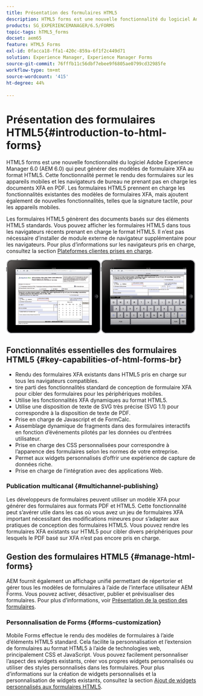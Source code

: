 ```yaml
---
title: Présentation des formulaires HTML5
description: HTML5 forms est une nouvelle fonctionnalité du logiciel Adobe Experience Manager 6.0 (AEM 6.0) qui peut générer des modèles de formulaire XFA au format HTML5.
products: SG_EXPERIENCEMANAGER/6.5/FORMS
topic-tags: hTML5_forms
docset: aem65
feature: HTML5 Forms
exl-id: 0facca18-ffa1-420c-859a-6f1f2c449d71
solution: Experience Manager, Experience Manager Forms
source-git-commit: 76fffb11c56dbf7ebee9f6805ae0799cd32985fe
workflow-type: tm+mt
source-wordcount: '415'
ht-degree: 44%

---
```


# Présentation des formulaires HTML5{#introduction-to-html-forms}

HTML5 forms est une nouvelle fonctionnalité du logiciel Adobe Experience Manager 6.0 (AEM 6.0) qui peut générer des modèles de formulaire XFA au format HTML5. Cette fonctionnalité permet le rendu des formulaires sur les appareils mobiles et les navigateurs de bureau ne prenant pas en charge les documents XFA en PDF. Les formulaires HTML5 prennent en charge les fonctionnalités existantes des modèles de formulaires XFA, mais ajoutent également de nouvelles fonctionnalités, telles que la signature tactile, pour les appareils mobiles.

Les formulaires HTML5 génèrent des documents basés sur des éléments HTML5 standards. Vous pouvez afficher les formulaires HTML5 dans tous les navigateurs récents prenant en charge le format HTML5. Il n’est pas nécessaire d’installer de module externe de navigateur supplémentaire pour les navigateurs. Pour plus d’informations sur les navigateurs pris en charge, consultez la section [Plateformes clientes prises en charge](https://adobe.com/go/learn_aemforms_supportedplatforms_63_fr).

![Aperçu du formulaire HTML5](do-not-localize/mobile_form_on_an_ipad_date_14.png)

## Fonctionnalités essentielles des formulaires HTML5 {#key-capabilities-of-html-forms-br}

* Rendu des formulaires XFA existants dans HTML5 pris en charge sur tous les navigateurs compatibles.
* tire parti des fonctionnalités standard de conception de formulaire XFA pour cibler des formulaires pour les périphériques mobiles.
* Utilise les fonctionnalités XFA dynamiques au format HTML5.
* Utilise une disposition de texte de SVG très précise (SVG 1.1) pour correspondre à la disposition de texte de PDF.
* Prise en charge de Javascript et de FormCalc.
* Assemblage dynamique de fragments dans des formulaires interactifs en fonction d’événements pilotés par les données ou d’entrées utilisateur.
* Prise en charge des CSS personnalisées pour correspondre à l’apparence des formulaires selon les normes de votre entreprise.
* Permet aux widgets personnalisés d’offrir une expérience de capture de données riche.
* Prise en charge de l’intégration avec des applications Web.

### Publication multicanal {#multichannel-publishing}

Les développeurs de formulaires peuvent utiliser un modèle XFA pour générer des formulaires aux formats PDF et HTML5. Cette fonctionnalité peut s’avérer utile dans les cas où vous avez un jeu de formulaires XFA important nécessitant des modifications mineures pour s’adapter aux pratiques de conception des formulaires HTML5. Vous pouvez rendre les formulaires XFA existants sur HTML5 pour cibler divers périphériques pour lesquels le PDF basé sur XFA n’est pas encore pris en charge.

## Gestion des formulaires HTML5 {#manage-html-forms}

AEM fournit également un affichage unifié permettant de répertorier et gérer tous les modèles de formulaires à l’aide de l’interface utilisateur AEM Forms. Vous pouvez activer, désactiver, publier et prévisualiser des formulaires. Pour plus d’informations, voir [Présentation de la gestion des formulaires](../../forms/using/introduction-managing-forms.md).

### Personnalisation de Forms {#forms-customization}

Mobile Forms effectue le rendu des modèles de formulaires à l’aide d’éléments HTML5 standard. Cela facilite la personnalisation et l’extension de formulaires au format HTML5 à l’aide de technologies web, principalement CSS et JavaScript. Vous pouvez facilement personnaliser l’aspect des widgets existants, créer vos propres widgets personnalisés ou utiliser des styles personnalisés dans les formulaires. Pour plus d’informations sur la création de widgets personnalisés et la personnalisation de widgets existants, consultez la section [Ajout de widgets personnalisés aux formulaires HTML5](../../forms/using/custom-widgets.md).
